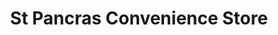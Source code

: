 ---
title: "St Pancras Convenience Store"
url: /chichester/st-pancras-convenience-store/
shop: convenience
---